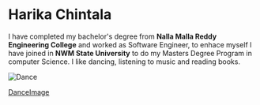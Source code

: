 # Harika Chintala
I have completed my bachelor's degree from **Nalla Malla Reddy Engineering College** and worked as Software Engineer, to enhace myself I have joined in **NWM State University** to do my Masters Degree Program in computer Science.
I like dancing, listening to music and reading books.

![Dance](‪C:\Users\S545223\Desktop\images.jpg)

[DanceImage](C:\Users\S545223\Desktop\images.jpg)